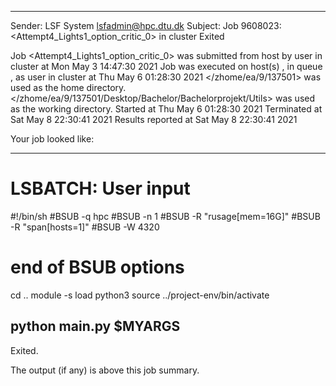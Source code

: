 
------------------------------------------------------------
Sender: LSF System <lsfadmin@hpc.dtu.dk>
Subject: Job 9608023: <Attempt4_Lights1_option_critic_0> in cluster <dcc> Exited

Job <Attempt4_Lights1_option_critic_0> was submitted from host <gbarlogin1> by user <s183914> in cluster <dcc> at Mon May  3 14:47:30 2021
Job was executed on host(s) <n-62-11-60>, in queue <hpc>, as user <s183914> in cluster <dcc> at Thu May  6 01:28:30 2021
</zhome/ea/9/137501> was used as the home directory.
</zhome/ea/9/137501/Desktop/Bachelor/Bachelorprojekt/Utils> was used as the working directory.
Started at Thu May  6 01:28:30 2021
Terminated at Sat May  8 22:30:41 2021
Results reported at Sat May  8 22:30:41 2021

Your job looked like:

------------------------------------------------------------
# LSBATCH: User input
#!/bin/sh
#BSUB -q hpc
#BSUB -n 1
#BSUB -R "rusage[mem=16G]"
#BSUB -R "span[hosts=1]"
#BSUB -W 4320
# end of BSUB options
cd ..
module -s load python3
source ../project-env/bin/activate

python main.py $MYARGS
------------------------------------------------------------

Exited.


The output (if any) is above this job summary.

